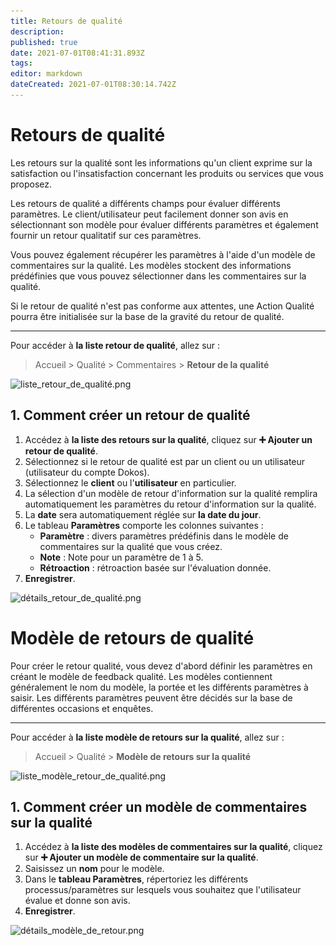 ```yaml
---
title: Retours de qualité
description: 
published: true
date: 2021-07-01T08:41:31.893Z
tags: 
editor: markdown
dateCreated: 2021-07-01T08:30:14.742Z
---
```


# Retours de qualité

Les retours sur la qualité sont les informations qu'un client exprime sur la satisfaction ou l'insatisfaction concernant les produits ou services que vous proposez.

Les retours de qualité a différents champs pour évaluer différents paramètres. Le client/utilisateur peut facilement donner son avis en sélectionnant son modèle pour évaluer différents paramètres et également fournir un retour qualitatif sur ces paramètres.

Vous pouvez également récupérer les paramètres à l'aide d'un modèle de commentaires sur la qualité. Les modèles stockent des informations prédéfinies que vous pouvez sélectionner dans les commentaires sur la qualité.

Si le retour de qualité n'est pas conforme aux attentes, une Action Qualité pourra être initialisée sur la base de la gravité du retour de qualité.

---

Pour accéder à **la liste retour de qualité**, allez sur :

> Accueil > Qualité > Commentaires > **Retour de la qualité**

![liste_retour_de_qualité.png](/content/qualite/quality-feedback/liste_retour_de_qualité.png)

## 1. Comment créer un retour de qualité

1. Accédez à **la liste des retours sur la qualité**, cliquez sur **:heavy_plus_sign: Ajouter un retour de qualité**.
2. Sélectionnez si le retour de qualité est par un client ou un utilisateur (utilisateur du compte Dokos).
3. Sélectionnez le **client** ou l'**utilisateur** en particulier.
4. La sélection d'un modèle de retour d'information sur la qualité remplira automatiquement les paramètres du retour d'information sur la qualité.
5. La **date** sera automatiquement réglée sur **la date du jour**.
6. Le tableau **Paramètres** comporte les colonnes suivantes :
	- **Paramètre** : divers paramètres prédéfinis dans le modèle de commentaires sur la qualité que vous créez.
	- **Note** : Note pour un paramètre de 1 à 5.
	- **Rétroaction** : rétroaction basée sur l'évaluation donnée.
7. **Enregistrer**.

![détails_retour_de_qualité.png](/content/qualite/quality-feedback/détails_retour_de_qualité.png)

# Modèle de retours de qualité

Pour créer le retour qualité, vous devez d'abord définir les paramètres en créant le modèle de feedback qualité. Les modèles contiennent généralement le nom du modèle, la portée et les différents paramètres à saisir. Les différents paramètres peuvent être décidés sur la base de différentes occasions et enquêtes.

---

Pour accéder à **la liste modèle de retours sur la qualité**, allez sur :

> Accueil > Qualité > **Modèle de retours sur la qualité**

![liste_modèle_retour_de_qualité.png](/content/qualite/quality-feedback-template/liste_modèle_retour_de_qualité.png)

## 1. Comment créer un modèle de commentaires sur la qualité

1. Accédez à **la liste des modèles de commentaires sur la qualité**, cliquez sur **:heavy_plus_sign: Ajouter un modèle de commentaire sur la qualité**.
2. Saisissez un **nom** pour le modèle.
3. Dans le **tableau Paramètres**, répertoriez les différents processus/paramètres sur lesquels vous souhaitez que l'utilisateur évalue et donne son avis.
4. **Enregistrer**.

![détails_modèle_de_retour.png](/content/qualite/quality-feedback-template/détails_modèle_de_retour.png)